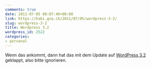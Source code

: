 ```yaml
---
comments: true
date: 2011-07-05 08:07:40+00:00
link: https://habi.gna.ch/2011/07/05/wordpress-3-2/
slug: wordpress-3-2
title: Wordpress 3.2
wordpress_id: 2522
categories:
- personal
---
```


Wenn das ankommt, dann hat das mit dem Update auf [WordPress 3.2](http://wordpress.org/) geklappt, also bitte ignorieren.
